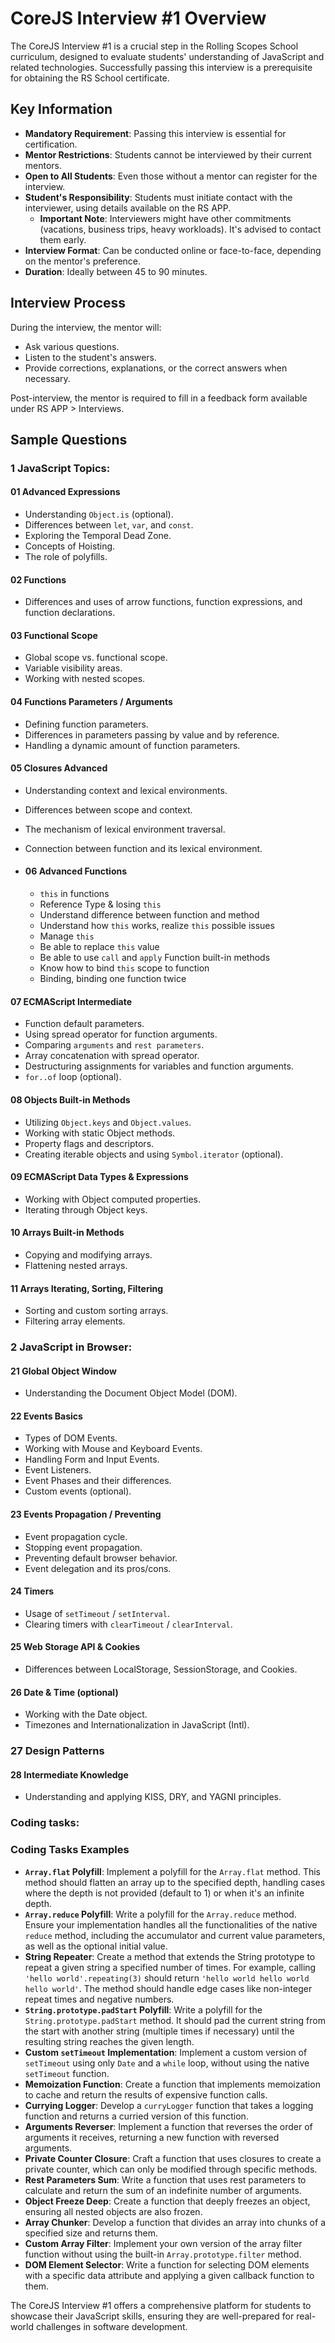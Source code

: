 # CoreJS Interview #1 Overview

The CoreJS Interview #1 is a crucial step in the Rolling Scopes School curriculum, designed to evaluate students' understanding of JavaScript and related technologies. Successfully passing this interview is a prerequisite for obtaining the RS School certificate.

## Key Information

- **Mandatory Requirement**: Passing this interview is essential for certification.
- **Mentor Restrictions**: Students cannot be interviewed by their current mentors.
- **Open to All Students**: Even those without a mentor can register for the interview.
- **Student's Responsibility**: Students must initiate contact with the interviewer, using details available on the RS APP.
  - **Important Note**: Interviewers might have other commitments (vacations, business trips, heavy workloads). It's advised to contact them early.
- **Interview Format**: Can be conducted online or face-to-face, depending on the mentor's preference.
- **Duration**: Ideally between 45 to 90 minutes.

## Interview Process

During the interview, the mentor will:

- Ask various questions.
- Listen to the student's answers.
- Provide corrections, explanations, or the correct answers when necessary.

Post-interview, the mentor is required to fill in a feedback form available under RS APP > Interviews.

## Sample Questions

### 1 JavaScript Topics:

#### 01 Advanced Expressions

- Understanding `Object.is` (optional).
- Differences between `let`, `var`, and `const`.
- Exploring the Temporal Dead Zone.
- Concepts of Hoisting.
- The role of polyfills.

#### 02 Functions

- Differences and uses of arrow functions, function expressions, and function declarations.

#### 03 Functional Scope

- Global scope vs. functional scope.
- Variable visibility areas.
- Working with nested scopes.

#### 04 Functions Parameters / Arguments

- Defining function parameters.
- Differences in parameters passing by value and by reference.
- Handling a dynamic amount of function parameters.

#### 05 Closures Advanced

- Understanding context and lexical environments.
- Differences between scope and context.
- The mechanism of lexical environment traversal.
- Connection between function and its lexical environment.

- #### 06 Advanced Functions

  - `this` in functions
  - Reference Type & losing `this`
  - Understand difference between function and method
  - Understand how `this` works, realize `this` possible issues
  - Manage `this`
  - Be able to replace `this` value
  - Be able to use `call` and `apply` Function built-in methods
  - Know how to bind `this` scope to function
  - Binding, binding one function twice

#### 07 ECMAScript Intermediate

- Function default parameters.
- Using spread operator for function arguments.
- Comparing `arguments` and `rest parameters`.
- Array concatenation with spread operator.
- Destructuring assignments for variables and function arguments.
- `for..of` loop (optional).

#### 08 Objects Built-in Methods

- Utilizing `Object.keys` and `Object.values`.
- Working with static Object methods.
- Property flags and descriptors.
- Creating iterable objects and using `Symbol.iterator` (optional).

#### 09 ECMAScript Data Types & Expressions

- Working with Object computed properties.
- Iterating through Object keys.

#### 10 Arrays Built-in Methods

- Copying and modifying arrays.
- Flattening nested arrays.

#### 11 Arrays Iterating, Sorting, Filtering

- Sorting and custom sorting arrays.
- Filtering array elements.

### 2 JavaScript in Browser:

#### 21 Global Object Window

- Understanding the Document Object Model (DOM).

#### 22 Events Basics

- Types of DOM Events.
- Working with Mouse and Keyboard Events.
- Handling Form and Input Events.
- Event Listeners.
- Event Phases and their differences.
- Custom events (optional).

#### 23 Events Propagation / Preventing

- Event propagation cycle.
- Stopping event propagation.
- Preventing default browser behavior.
- Event delegation and its pros/cons.

#### 24 Timers

- Usage of `setTimeout` / `setInterval`.
- Clearing timers with `clearTimeout` / `clearInterval`.

#### 25 Web Storage API & Cookies

- Differences between LocalStorage, SessionStorage, and Cookies.

#### 26 Date & Time (optional)

- Working with the Date object.
- Timezones and Internationalization in JavaScript (Intl).

### 27 Design Patterns

#### 28 Intermediate Knowledge

- Understanding and applying KISS, DRY, and YAGNI principles.

### Coding tasks:

### Coding Tasks Examples

- **`Array.flat` Polyfill**: Implement a polyfill for the `Array.flat` method. This method should flatten an array up to the specified depth, handling cases where the depth is not provided (default to 1) or when it's an infinite depth.
- **`Array.reduce` Polyfill**: Write a polyfill for the `Array.reduce` method. Ensure your implementation handles all the functionalities of the native `reduce` method, including the accumulator and current value parameters, as well as the optional initial value.
- **String Repeater**: Create a method that extends the String prototype to repeat a given string a specified number of times. For example, calling `'hello world'.repeating(3)` should return `'hello world hello world hello world'`. The method should handle edge cases like non-integer repeat times and negative numbers.
- **`String.prototype.padStart` Polyfill**: Write a polyfill for the `String.prototype.padStart` method. It should pad the current string from the start with another string (multiple times if necessary) until the resulting string reaches the given length.
- **Custom `setTimeout` Implementation**: Implement a custom version of `setTimeout` using only `Date` and a `while` loop, without using the native `setTimeout` function.
- **Memoization Function**: Create a function that implements memoization to cache and return the results of expensive function calls.
- **Currying Logger**: Develop a `curryLogger` function that takes a logging function and returns a curried version of this function.
- **Arguments Reverser**: Implement a function that reverses the order of arguments it receives, returning a new function with reversed arguments.
- **Private Counter Closure**: Craft a function that uses closures to create a private counter, which can only be modified through specific methods.
- **Rest Parameters Sum**: Write a function that uses rest parameters to calculate and return the sum of an indefinite number of arguments.
- **Object Freeze Deep**: Create a function that deeply freezes an object, ensuring all nested objects are also frozen.
- **Array Chunker**: Develop a function that divides an array into chunks of a specified size and returns them.
- **Custom Array Filter**: Implement your own version of the array filter function without using the built-in `Array.prototype.filter` method.
- **DOM Element Selector**: Write a function for selecting DOM elements with a specific data attribute and applying a given callback function to them.

The CoreJS Interview #1 offers a comprehensive platform for students to showcase their JavaScript skills, ensuring they are well-prepared for real-world challenges in software development.
